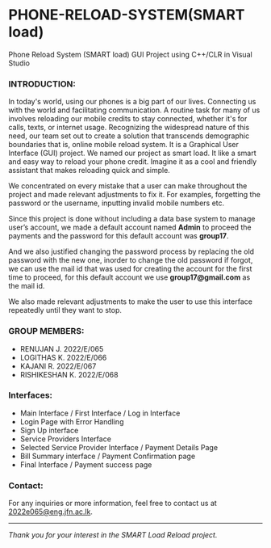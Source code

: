 # PHONE-RELOAD-SYSTEM(SMART load) <br>
Phone Reload System (SMART load) GUI Project using C++/CLR in Visual Studio
### INTRODUCTION:
<p>In today's world, using our phones is a big part of our lives. Connecting us with the world and facilitating 
communication. A routine task for many of us involves reloading our mobile credits to stay connected, 
whether it's for calls, texts, or internet usage. Recognizing the widespread nature of this need, our team set 
out to create a solution that transcends demographic boundaries that is, online mobile reload system. It is a 
Graphical User Interface (GUI) project. We named our project as smart load. It like a smart and easy way 
to reload your phone credit. Imagine it as a cool and friendly assistant that makes reloading quick and 
simple.</p>
<p>We concentrated on every mistake that a user can make throughout the project and made relevant 
adjustments to fix it. For examples, forgetting the password or the username, inputting invalid mobile 
numbers etc.</p>
<p>Since this project is done without including a data base system to manage user’s account, we made a default 
account named <b>Admin</b> to proceed the payments and the password for this default account was <b>group17</b>.
</p>
<p>And we also justified changing the password process by replacing the old password with the new one, inorder to change the old password if forgot, we can use the mail id that was used for creating the account for
the first time to proceed, for this default account we use <b>group17@gmail.com</b> as the mail id.</p>
<p>We also made relevant adjustments to make the user to use this interface repeatedly until they want to stop.</p>

### GROUP MEMBERS:
- RENUJAN J. 2022/E/065
- LOGITHAS K. 2022/E/066
- KAJANI R. 2022/E/067
- RISHIKESHAN K. 2022/E/068

### Interfaces:
- Main Interface / First Interface / Log in Interface
- Login Page with Error Handling
- Sign Up interface
- Service Providers Interface
- Selected Service Provider Interface / Payment Details Page
- Bill Summary interface / Payment Confirmation page
- Final Interface / Payment success page

### Contact:
For any inquiries or more information, feel free to contact us at 2022e065@eng.jfn.ac.lk. 
<hr>
<i>Thank you for your interest in the SMART Load Reload project.</i>
